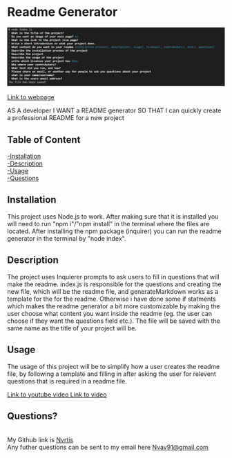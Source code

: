 # Readme Generator  
  
  
  
  
  
  
  


  ![Main page](./assets/img/main.png)


  [Link to webpage](https://github.com/Nvrtis/readme-generator)
  
  AS A developer I WANT a README generator SO THAT I can quickly create a professional README for a new project  
    
  ## Table of Content
  [-Installation](#Installation)  
  [-Description](#Description)    
  [-Usage](#Usage)  
  [-Questions](#Questions)  
  
  
  ## Installation  
  This project uses Node.js to work.
  After making sure that it is installed you will need to run "npm i"/"npm install" in the terminal where the files are located. After installing the npm package (inquirer) you can run the readme generator in the terminal by "node index".

  ## Description  
  The project uses Inquierer prompts to ask users to fill in questions that will make the readme. index.js is responsible for the questions and creating the new file, which will be the readme file, and generateMarkdown works as a template for the for the readme. Otherwise i have done some if statments which makes the readme generator a bit more customizable by making the user choose what content you want inside the readme (eg. the user can choose if they want the questions field etc.). The file will be saved with the same name as the title of your project will be.  

  ## Usage  
  The usage of this project will be to simplify how a user creates the readme file, by following a template and filling in after asking the user for relevent questions that is required in a readme file.


[Link to youtube video ](https://youtu.be/PtUH3Cd5SRY)
[Link to video ](https://drive.google.com/file/d/1D2vfnecwlhOR5YbztoCklNIBGjXpRQKg/view)
  
  ## Questions?  
  
  <br/> My Github link is [Nvrtis](https://github.com/Nvrtis)
  <br/> Any futher questions can be sent to my email here  <Nvav91@gmail.com>

